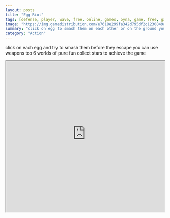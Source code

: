 ```yaml
---
layout: posts
title: "Egg Riot"
tags: [defense, player, wave, free, online, games, oyna, game, free, games, play, play, games]
image: "https://img.gamedistribution.com/e7618e299fa342d795df2c1230849aee.jpg"
summary: "click on egg to smash them on each other or on the ground you can use weapons to insta damage your opponents  free online games oyna game free games play play games"
category: "Action"
---
```


click on each egg and try to smash them before they escape you can use weapons too 6 worlds of pure fun collect stars to achieve the game

<iframe width="100%" height="480px;" src="https://flash.gamedistribution.com?game=e7618e299fa342d795df2c1230849aee"></iframe>
